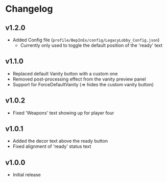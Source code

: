 # Changelog
## v1.2.0

* Added Config file (`profile/BepInEx/config/LegacyLobby_Config.json`)
  * Currently only used to toggle the default position of the 'ready' text

## v1.1.0

* Replaced default Vanity button with a custom one
* Removed post-processing effect from the vanity preview panel
* Support for ForceDefaultVanity (=> hides the custom vanity button)

## v1.0.2

* Fixed 'Weapons' text showing up for player four

## v1.0.1

* Added the decor text above the ready button
* Fixed alignment of 'ready' status text

## v1.0.0

* Initial release